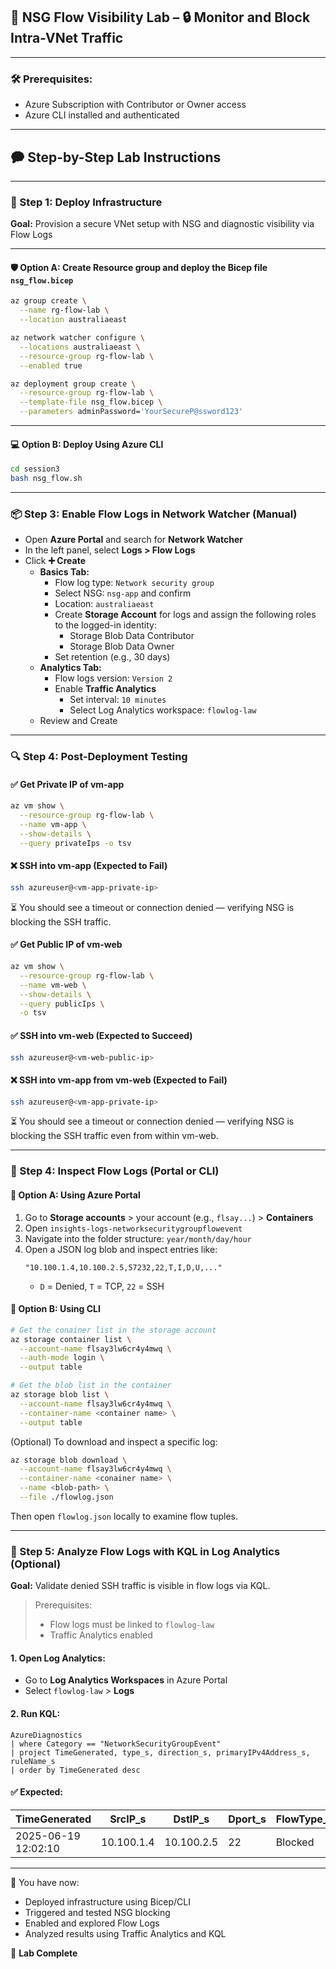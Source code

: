 ## 🧪 NSG Flow Visibility Lab – 🔒 Monitor and Block Intra-VNet Traffic

---

### 🛠️ Prerequisites:

- Azure Subscription with Contributor or Owner access
- Azure CLI installed and authenticated

---

## 🗭 Step-by-Step Lab Instructions

---

### 🚀 Step 1: Deploy Infrastructure

**Goal:** Provision a secure VNet setup with NSG and diagnostic visibility via Flow Logs

---

#### 🛡️ Option A: Create Resource group and deploy the Bicep file `nsg_flow.bicep`

```bash
az group create \
  --name rg-flow-lab \
  --location australiaeast

az network watcher configure \
  --locations australiaeast \
  --resource-group rg-flow-lab \
  --enabled true

az deployment group create \
  --resource-group rg-flow-lab \
  --template-file nsg_flow.bicep \
  --parameters adminPassword='YourSecureP@ssword123'
```

---

#### 💻 Option B: Deploy Using Azure CLI

```bash
cd session3
bash nsg_flow.sh
```

---

### 📦 Step 3: Enable Flow Logs in Network Watcher (Manual)

- Open **Azure Portal** and search for **Network Watcher**
- In the left panel, select **Logs > Flow Logs**
- Click **➕ Create**
  - **Basics Tab:**
    - Flow log type: `Network security group`
    - Select NSG: `nsg-app` and confirm
    - Location: `australiaeast`
    - Create **Storage Account** for logs and assign the following roles to the logged-in identity:
      - Storage Blob Data Contributor
      - Storage Blob Data Owner
    - Set retention (e.g., 30 days)
  - **Analytics Tab:**
    - Flow logs version: `Version 2`
    - Enable **Traffic Analytics**
      - Set interval: `10 minutes`
      - Select Log Analytics workspace: `flowlog-law`
  - Review and Create

---

### 🔍 Step 4: Post-Deployment Testing

#### ✅ Get Private IP of vm-app

```bash
az vm show \
  --resource-group rg-flow-lab \
  --name vm-app \
  --show-details \
  --query privateIps -o tsv
```

#### ❌ SSH into vm-app (Expected to Fail)

```bash
ssh azureuser@<vm-app-private-ip>
```

⏳ You should see a timeout or connection denied — verifying NSG is blocking the SSH traffic.

#### ✅ Get Public IP of vm-web

```bash
az vm show \
  --resource-group rg-flow-lab \
  --name vm-web \
  --show-details \
  --query publicIps \
  -o tsv
```

#### ✅ SSH into vm-web (Expected to Succeed)

```bash
ssh azureuser@<vm-web-public-ip>
```

#### ❌ SSH into vm-app from vm-web (Expected to Fail)

```bash
ssh azureuser@<vm-app-private-ip>
```

⏳ You should see a timeout or connection denied — verifying NSG is blocking the SSH traffic even from within vm-web.

---

### 📂 Step 4: Inspect Flow Logs (Portal or CLI)

#### 🔢 Option A: Using Azure Portal

1. Go to **Storage accounts** > your account (e.g., `flsay...`) > **Containers**
2. Open `insights-logs-networksecuritygroupflowevent`
3. Navigate into the folder structure: `year/month/day/hour`
4. Open a JSON log blob and inspect entries like:
   ```
   "10.100.1.4,10.100.2.5,57232,22,T,I,D,U,..."
   ```
   - `D` = Denied, `T` = TCP, `22` = SSH

#### 🔢 Option B: Using CLI

```bash
# Get the conainer list in the storage account
az storage container list \
  --account-name flsay3lw6cr4y4mwq \
  --auth-mode login \
  --output table

# Get the blob list in the container
az storage blob list \
  --account-name flsay3lw6cr4y4mwq \
  --container-name <container name> \
  --output table
```

(Optional) To download and inspect a specific log:

```bash
az storage blob download \
  --account-name flsay3lw6cr4y4mwq \
  --container-name <conainer name> \
  --name <blob-path> \
  --file ./flowlog.json
```

Then open `flowlog.json` locally to examine flow tuples.

---

### 🥪 Step 5: Analyze Flow Logs with KQL in Log Analytics (Optional)

**Goal:** Validate denied SSH traffic is visible in flow logs via KQL.

> Prerequisites:
>
> - Flow logs must be linked to `flowlog-law`
> - Traffic Analytics enabled

#### 1. Open Log Analytics:

- Go to **Log Analytics Workspaces** in Azure Portal
- Select `flowlog-law` > **Logs**

#### 2. Run KQL:

```kql
AzureDiagnostics
| where Category == "NetworkSecurityGroupEvent"
| project TimeGenerated, type_s, direction_s, primaryIPv4Address_s, ruleName_s
| order by TimeGenerated desc
```

#### ✅ Expected:

| TimeGenerated       | SrcIP\_s   | DstIP\_s   | Dport\_s | FlowType\_s | VM\_s  |
| ------------------- | ---------- | ---------- | -------- | ----------- | ------ |
| 2025-06-19 12:02:10 | 10.100.1.4 | 10.100.2.5 | 22       | Blocked     | vm-web |

---

🌟 You have now:

- Deployed infrastructure using Bicep/CLI
- Triggered and tested NSG blocking
- Enabled and explored Flow Logs
- Analyzed results using Traffic Analytics and KQL

📅 **Lab Complete**

